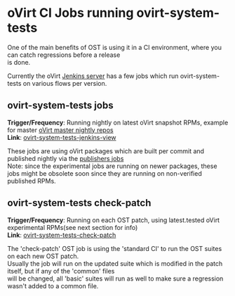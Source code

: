oVirt CI Jobs running ovirt-system-tests
========================================
One of the main benefits of OST is using it in a CI environment, where you can catch regressions before a release<br>
is done.

Currently the oVirt [Jenkins server](http://jenkins.ovirt.org) has a few jobs which run ovirt-system-tests on various flows per version.<br>

ovirt-system-tests jobs
-----------------------
**Trigger/Frequency**: Running nightly on latest oVirt snapshot RPMs, example for master [oVirt master nightly repos][1]<br>
**Link**: [ovirt-system-tests-jenkins-view][2]<br>

These jobs are using oVirt packages which are built per commit and published nightly via the [publishers jobs][3]<br>
Note: since the experimental jobs are running on newer packages, these jobs might be obsolete soon since they
are running on non-verified published RPMs.

ovirt-system-tests check-patch
-------------------------------
**Trigger/Frequency**: Running on each OST patch, using latest.tested oVirt experimental RPMs(see next section for info)<br>
**Link**: [ovirt-system-tests-check-patch][4]<br>

The 'check-patch' OST job is using the 'standard CI' to run the OST suites on each new OST patch.<br>
Usually the job will run on the updated suite which is modified in the patch itself, but if any of the 'common' files<br>
will be changed, all 'basic' suites will run as well to make sure a regression wasn't added to a common file.

[1]: http://resources.ovirt.org/pub/ovirt-master-snapshot/rpm/
[2]: http://jenkins.ovirt.org/view/oVirt%20system%20tests/
[3]: http://jenkins.ovirt.org/view/Publishers/
[4]: http://jenkins.ovirt.org/view/oVirt%20system%20tests/job/ovirt-system-tests_master_check-patch-el7-x86_64/
